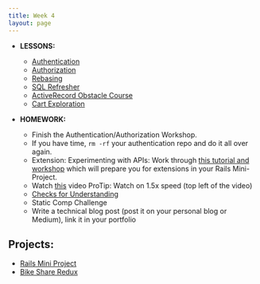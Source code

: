 ```yaml
---
title: Week 4
layout: page
---
```


* **LESSONS:**
  - [Authentication](http://backend.turing.io/module2/lessons/authentication)
  - [Authorization](http://backend.turing.io/module2/lessons/authorization)
  - [Rebasing](http://backend.turing.io/module2/lessons/intro_to_rebasing)
  - [SQL Refresher](http://backend.turing.io/module2/lessons/sql_refresher)
  - [ActiveRecord Obstacle Course](http://backend.turing.io/module2/misc/active_record_obstacle_course)
  - [Cart Exploration](http://backend.turing.io/module2/misc/cart_exploration)

* **HOMEWORK:**
  - Finish the Authentication/Authorization Workshop.
  - If you have time, `rm -rf` your authentication repo and do it all over again.
  - Extension: Experimenting with APIs: Work through [this tutorial and workshop](http://backend.turing.io/module2/misc/exploring_apis_workshop) which will prepare you for extensions in your Rails Mini-Project.
  - Watch [this](https://vimeo.com/135210007) video ProTip: Watch on 1.5x speed (top left of the video)
  - [Checks for Understanding](https://github.com/turingschool/checks-for-understanding/blob/master/module-2/backend/week_four.md)
  - Static Comp Challenge
  - Write a technical blog post (post it on your personal blog or Medium), link it in your portfolio

## Projects:

* [Rails Mini Project](http://backend.turing.io/module2/projects/mini-project)
* [Bike Share Redux](http://backend.turing.io/module2/projects/bike-share-redux)
